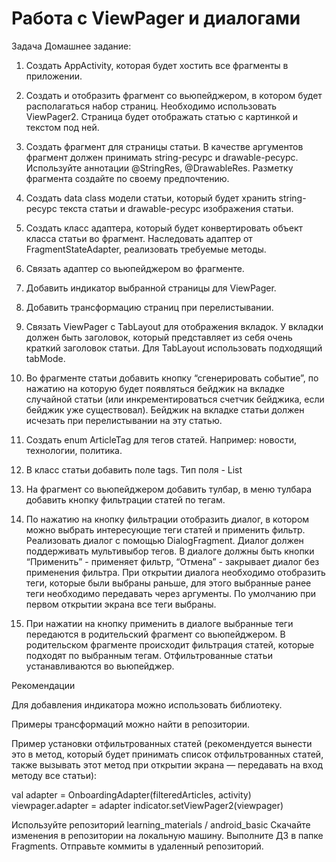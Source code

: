 # Работа с ViewPager и диалогами

Задача
Домашнее задание:

1. Создать AppActivity, которая будет хостить все фрагменты в приложении.

2. Создать и отобразить фрагмент со вьюпейджером, в котором будет располагаться набор страниц. 
Необходимо использовать ViewPager2. Страница будет отображать статью с картинкой и текстом под ней. 

3. Создать фрагмент для страницы статьи. В качестве аргументов фрагмент должен принимать 
string-ресурс и drawable-ресурс. Используйте аннотации @StringRes, @DrawableRes.
 Разметку фрагмента создайте по своему предпочтению.

4. Создать data class модели статьи, который будет хранить string-ресурс текста статьи и 
drawable-ресурс изображения статьи.

5. Создать класс адаптера, который будет конвертировать объект класса статьи во фрагмент. 
Наследовать адаптер от FragmentStateAdapter, реализовать требуемые методы.

6. Связать адаптер со вьюпейджером во фрагменте.

7. Добавить индикатор выбранной страницы для ViewPager.

8. Добавить трансформацию страниц при перелистывании.

9. Связать ViewPager с TabLayout для отображения вкладок. У вкладки должен быть заголовок, 
который представляет из себя очень краткий заголовок статьи. 
Для TabLayout использовать подходящий tabMode.

10. Во фрагменте статьи добавить кнопку “сгенерировать событие”, по нажатию на которую будет 
появляться бейджик на вкладке случайной статьи (или инкрементироваться счетчик бейджика, 
если бейджик уже существовал). Бейджик на вкладке статьи должен исчезать при перелистывании на эту 
статью.

11. Создать enum ArticleTag для тегов статей. Например: новости, технологии, политика.

12. В класс статьи добавить поле tags. Тип поля - List<ArticleTag>

13. На фрагмент со вьюпейджером добавить тулбар, в меню тулбара добавить кнопку фильтрации статей
 по тегам.

14. По нажатию на кнопку фильтрации отобразить диалог, в котором можно выбрать интересующие теги 
статей и применить фильтр. Реализовать диалог с помощью DialogFragment.  Диалог должен поддерживать 
мультивыбор тегов. В диалоге должны быть кнопки “Применить” - применяет фильтр, “Отмена” - 
закрывает диалог без применения фильтра. При открытии диалога необходимо отобразить теги, 
которые были выбраны раньше, для этого выбранные ранее теги необходимо передавать через аргументы.
 По умолчанию при первом открытии экрана все теги выбраны. 

15. При нажатии на кнопку применить в диалоге выбранные теги передаются в родительский фрагмент со 
вьюпейджером. В родительском фрагменте происходит фильтрация статей, которые подходят по выбранным 
тегам. Отфильтрованные статьи устанавливаются во вьюпейджер.



Рекомендации

Для добавления индикатора можно использовать библиотеку.

Примеры трансформаций можно найти в репозитории.



Пример установки отфильтрованных статей (рекомендуется вынести это в метод, который будет принимать 
список отфильтрованных статей, также вызывать этот метод при открытии экрана — передавать на вход 
методу все статьи): 

val adapter = OnboardingAdapter(filteredArticles, activity)
viewpager.adapter = adapter
indicator.setViewPager2(viewpager)


Используйте репозиторий learning_materials / android_basic
Скачайте изменения в репозитории на локальную машину.
Выполните ДЗ в папке Fragments.
Отправьте коммиты в удаленный репозиторий.